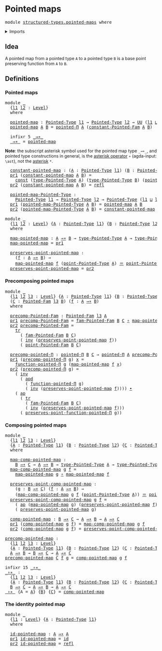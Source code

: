 # Pointed maps

<pre class="Agda"><a id="25" class="Keyword">module</a> <a id="32" href="structured-types.pointed-maps.html" class="Module">structured-types.pointed-maps</a> <a id="62" class="Keyword">where</a>
</pre>
<details><summary>Imports</summary>

<pre class="Agda"><a id="118" class="Keyword">open</a> <a id="123" class="Keyword">import</a> <a id="130" href="foundation.action-on-identifications-dependent-functions.html" class="Module">foundation.action-on-identifications-dependent-functions</a>
<a id="187" class="Keyword">open</a> <a id="192" class="Keyword">import</a> <a id="199" href="foundation.action-on-identifications-functions.html" class="Module">foundation.action-on-identifications-functions</a>
<a id="246" class="Keyword">open</a> <a id="251" class="Keyword">import</a> <a id="258" href="foundation.constant-maps.html" class="Module">foundation.constant-maps</a>
<a id="283" class="Keyword">open</a> <a id="288" class="Keyword">import</a> <a id="295" href="foundation.dependent-pair-types.html" class="Module">foundation.dependent-pair-types</a>
<a id="327" class="Keyword">open</a> <a id="332" class="Keyword">import</a> <a id="339" href="foundation.function-types.html" class="Module">foundation.function-types</a>
<a id="365" class="Keyword">open</a> <a id="370" class="Keyword">import</a> <a id="377" href="foundation.identity-types.html" class="Module">foundation.identity-types</a>
<a id="403" class="Keyword">open</a> <a id="408" class="Keyword">import</a> <a id="415" href="foundation.transport-along-identifications.html" class="Module">foundation.transport-along-identifications</a>
<a id="458" class="Keyword">open</a> <a id="463" class="Keyword">import</a> <a id="470" href="foundation.universe-levels.html" class="Module">foundation.universe-levels</a>

<a id="498" class="Keyword">open</a> <a id="503" class="Keyword">import</a> <a id="510" href="structured-types.pointed-dependent-functions.html" class="Module">structured-types.pointed-dependent-functions</a>
<a id="555" class="Keyword">open</a> <a id="560" class="Keyword">import</a> <a id="567" href="structured-types.pointed-families-of-types.html" class="Module">structured-types.pointed-families-of-types</a>
<a id="610" class="Keyword">open</a> <a id="615" class="Keyword">import</a> <a id="622" href="structured-types.pointed-types.html" class="Module">structured-types.pointed-types</a>
</pre>
</details>

## Idea

A pointed map from a pointed type `A` to a pointed type `B` is a base point
preserving function from `A` to `B`.

## Definitions

### Pointed maps

<pre class="Agda"><a id="835" class="Keyword">module</a> <a id="842" href="structured-types.pointed-maps.html#842" class="Module">_</a>
  <a id="846" class="Symbol">{</a><a id="847" href="structured-types.pointed-maps.html#847" class="Bound">l1</a> <a id="850" href="structured-types.pointed-maps.html#850" class="Bound">l2</a> <a id="853" class="Symbol">:</a> <a id="855" href="Agda.Primitive.html#742" class="Postulate">Level</a><a id="860" class="Symbol">}</a>
  <a id="864" class="Keyword">where</a>

  <a id="873" href="structured-types.pointed-maps.html#873" class="Function">pointed-map</a> <a id="885" class="Symbol">:</a> <a id="887" href="structured-types.pointed-types.html#355" class="Function">Pointed-Type</a> <a id="900" href="structured-types.pointed-maps.html#847" class="Bound">l1</a> <a id="903" class="Symbol">→</a> <a id="905" href="structured-types.pointed-types.html#355" class="Function">Pointed-Type</a> <a id="918" href="structured-types.pointed-maps.html#850" class="Bound">l2</a> <a id="921" class="Symbol">→</a> <a id="923" href="Agda.Primitive.html#388" class="Primitive">UU</a> <a id="926" class="Symbol">(</a><a id="927" href="structured-types.pointed-maps.html#847" class="Bound">l1</a> <a id="930" href="Agda.Primitive.html#961" class="Primitive Operator">⊔</a> <a id="932" href="structured-types.pointed-maps.html#850" class="Bound">l2</a><a id="934" class="Symbol">)</a>
  <a id="938" href="structured-types.pointed-maps.html#873" class="Function">pointed-map</a> <a id="950" href="structured-types.pointed-maps.html#950" class="Bound">A</a> <a id="952" href="structured-types.pointed-maps.html#952" class="Bound">B</a> <a id="954" class="Symbol">=</a> <a id="956" href="structured-types.pointed-dependent-functions.html#728" class="Function">pointed-Π</a> <a id="966" href="structured-types.pointed-maps.html#950" class="Bound">A</a> <a id="968" class="Symbol">(</a><a id="969" href="structured-types.pointed-families-of-types.html#1092" class="Function">constant-Pointed-Fam</a> <a id="990" href="structured-types.pointed-maps.html#950" class="Bound">A</a> <a id="992" href="structured-types.pointed-maps.html#952" class="Bound">B</a><a id="993" class="Symbol">)</a>

  <a id="998" class="Keyword">infixr</a> <a id="1005" class="Number">5</a> <a id="1007" href="structured-types.pointed-maps.html#1014" class="Function Operator">_→∗_</a>
  <a id="1014" href="structured-types.pointed-maps.html#1014" class="Function Operator">_→∗_</a> <a id="1019" class="Symbol">=</a> <a id="1021" href="structured-types.pointed-maps.html#873" class="Function">pointed-map</a>
</pre>
**Note**: the subscript asterisk symbol used for the pointed map type `_→∗_`,
and pointed type constructions in general, is the
[asterisk operator](https://codepoints.net/U+2217) `∗` (agda-input: `\ast`), not
the [asterisk](https://codepoints.net/U+002A) `*`.

<pre class="Agda">  <a id="1309" href="structured-types.pointed-maps.html#1309" class="Function">constant-pointed-map</a> <a id="1330" class="Symbol">:</a> <a id="1332" class="Symbol">(</a><a id="1333" href="structured-types.pointed-maps.html#1333" class="Bound">A</a> <a id="1335" class="Symbol">:</a> <a id="1337" href="structured-types.pointed-types.html#355" class="Function">Pointed-Type</a> <a id="1350" href="structured-types.pointed-maps.html#847" class="Bound">l1</a><a id="1352" class="Symbol">)</a> <a id="1354" class="Symbol">(</a><a id="1355" href="structured-types.pointed-maps.html#1355" class="Bound">B</a> <a id="1357" class="Symbol">:</a> <a id="1359" href="structured-types.pointed-types.html#355" class="Function">Pointed-Type</a> <a id="1372" href="structured-types.pointed-maps.html#850" class="Bound">l2</a><a id="1374" class="Symbol">)</a> <a id="1376" class="Symbol">→</a> <a id="1378" href="structured-types.pointed-maps.html#1333" class="Bound">A</a> <a id="1380" href="structured-types.pointed-maps.html#1014" class="Function Operator">→∗</a> <a id="1383" href="structured-types.pointed-maps.html#1355" class="Bound">B</a>
  <a id="1387" href="foundation.dependent-pair-types.html#603" class="Field">pr1</a> <a id="1391" class="Symbol">(</a><a id="1392" href="structured-types.pointed-maps.html#1309" class="Function">constant-pointed-map</a> <a id="1413" href="structured-types.pointed-maps.html#1413" class="Bound">A</a> <a id="1415" href="structured-types.pointed-maps.html#1415" class="Bound">B</a><a id="1416" class="Symbol">)</a> <a id="1418" class="Symbol">=</a>
    <a id="1424" href="foundation-core.constant-maps.html#198" class="Function">const</a> <a id="1430" class="Symbol">(</a><a id="1431" href="structured-types.pointed-types.html#488" class="Function">type-Pointed-Type</a> <a id="1449" href="structured-types.pointed-maps.html#1413" class="Bound">A</a><a id="1450" class="Symbol">)</a> <a id="1452" class="Symbol">(</a><a id="1453" href="structured-types.pointed-types.html#488" class="Function">type-Pointed-Type</a> <a id="1471" href="structured-types.pointed-maps.html#1415" class="Bound">B</a><a id="1472" class="Symbol">)</a> <a id="1474" class="Symbol">(</a><a id="1475" href="structured-types.pointed-types.html#544" class="Function">point-Pointed-Type</a> <a id="1494" href="structured-types.pointed-maps.html#1415" class="Bound">B</a><a id="1495" class="Symbol">)</a>
  <a id="1499" href="foundation.dependent-pair-types.html#615" class="Field">pr2</a> <a id="1503" class="Symbol">(</a><a id="1504" href="structured-types.pointed-maps.html#1309" class="Function">constant-pointed-map</a> <a id="1525" href="structured-types.pointed-maps.html#1525" class="Bound">A</a> <a id="1527" href="structured-types.pointed-maps.html#1527" class="Bound">B</a><a id="1528" class="Symbol">)</a> <a id="1530" class="Symbol">=</a> <a id="1532" href="foundation-core.identity-types.html#1922" class="InductiveConstructor">refl</a>

  <a id="1540" href="structured-types.pointed-maps.html#1540" class="Function">pointed-map-Pointed-Type</a> <a id="1565" class="Symbol">:</a>
    <a id="1571" href="structured-types.pointed-types.html#355" class="Function">Pointed-Type</a> <a id="1584" href="structured-types.pointed-maps.html#847" class="Bound">l1</a> <a id="1587" class="Symbol">→</a> <a id="1589" href="structured-types.pointed-types.html#355" class="Function">Pointed-Type</a> <a id="1602" href="structured-types.pointed-maps.html#850" class="Bound">l2</a> <a id="1605" class="Symbol">→</a> <a id="1607" href="structured-types.pointed-types.html#355" class="Function">Pointed-Type</a> <a id="1620" class="Symbol">(</a><a id="1621" href="structured-types.pointed-maps.html#847" class="Bound">l1</a> <a id="1624" href="Agda.Primitive.html#961" class="Primitive Operator">⊔</a> <a id="1626" href="structured-types.pointed-maps.html#850" class="Bound">l2</a><a id="1628" class="Symbol">)</a>
  <a id="1632" href="foundation.dependent-pair-types.html#603" class="Field">pr1</a> <a id="1636" class="Symbol">(</a><a id="1637" href="structured-types.pointed-maps.html#1540" class="Function">pointed-map-Pointed-Type</a> <a id="1662" href="structured-types.pointed-maps.html#1662" class="Bound">A</a> <a id="1664" href="structured-types.pointed-maps.html#1664" class="Bound">B</a><a id="1665" class="Symbol">)</a> <a id="1667" class="Symbol">=</a> <a id="1669" href="structured-types.pointed-maps.html#873" class="Function">pointed-map</a> <a id="1681" href="structured-types.pointed-maps.html#1662" class="Bound">A</a> <a id="1683" href="structured-types.pointed-maps.html#1664" class="Bound">B</a>
  <a id="1687" href="foundation.dependent-pair-types.html#615" class="Field">pr2</a> <a id="1691" class="Symbol">(</a><a id="1692" href="structured-types.pointed-maps.html#1540" class="Function">pointed-map-Pointed-Type</a> <a id="1717" href="structured-types.pointed-maps.html#1717" class="Bound">A</a> <a id="1719" href="structured-types.pointed-maps.html#1719" class="Bound">B</a><a id="1720" class="Symbol">)</a> <a id="1722" class="Symbol">=</a> <a id="1724" href="structured-types.pointed-maps.html#1309" class="Function">constant-pointed-map</a> <a id="1745" href="structured-types.pointed-maps.html#1717" class="Bound">A</a> <a id="1747" href="structured-types.pointed-maps.html#1719" class="Bound">B</a>

<a id="1750" class="Keyword">module</a> <a id="1757" href="structured-types.pointed-maps.html#1757" class="Module">_</a>
  <a id="1761" class="Symbol">{</a><a id="1762" href="structured-types.pointed-maps.html#1762" class="Bound">l1</a> <a id="1765" href="structured-types.pointed-maps.html#1765" class="Bound">l2</a> <a id="1768" class="Symbol">:</a> <a id="1770" href="Agda.Primitive.html#742" class="Postulate">Level</a><a id="1775" class="Symbol">}</a> <a id="1777" class="Symbol">{</a><a id="1778" href="structured-types.pointed-maps.html#1778" class="Bound">A</a> <a id="1780" class="Symbol">:</a> <a id="1782" href="structured-types.pointed-types.html#355" class="Function">Pointed-Type</a> <a id="1795" href="structured-types.pointed-maps.html#1762" class="Bound">l1</a><a id="1797" class="Symbol">}</a> <a id="1799" class="Symbol">{</a><a id="1800" href="structured-types.pointed-maps.html#1800" class="Bound">B</a> <a id="1802" class="Symbol">:</a> <a id="1804" href="structured-types.pointed-types.html#355" class="Function">Pointed-Type</a> <a id="1817" href="structured-types.pointed-maps.html#1765" class="Bound">l2</a><a id="1819" class="Symbol">}</a>
  <a id="1823" class="Keyword">where</a>

  <a id="1832" href="structured-types.pointed-maps.html#1832" class="Function">map-pointed-map</a> <a id="1848" class="Symbol">:</a> <a id="1850" href="structured-types.pointed-maps.html#1778" class="Bound">A</a> <a id="1852" href="structured-types.pointed-maps.html#1014" class="Function Operator">→∗</a> <a id="1855" href="structured-types.pointed-maps.html#1800" class="Bound">B</a> <a id="1857" class="Symbol">→</a> <a id="1859" href="structured-types.pointed-types.html#488" class="Function">type-Pointed-Type</a> <a id="1877" href="structured-types.pointed-maps.html#1778" class="Bound">A</a> <a id="1879" class="Symbol">→</a> <a id="1881" href="structured-types.pointed-types.html#488" class="Function">type-Pointed-Type</a> <a id="1899" href="structured-types.pointed-maps.html#1800" class="Bound">B</a>
  <a id="1903" href="structured-types.pointed-maps.html#1832" class="Function">map-pointed-map</a> <a id="1919" class="Symbol">=</a> <a id="1921" href="foundation.dependent-pair-types.html#603" class="Field">pr1</a>

  <a id="1928" href="structured-types.pointed-maps.html#1928" class="Function">preserves-point-pointed-map</a> <a id="1956" class="Symbol">:</a>
    <a id="1962" class="Symbol">(</a><a id="1963" href="structured-types.pointed-maps.html#1963" class="Bound">f</a> <a id="1965" class="Symbol">:</a> <a id="1967" href="structured-types.pointed-maps.html#1778" class="Bound">A</a> <a id="1969" href="structured-types.pointed-maps.html#1014" class="Function Operator">→∗</a> <a id="1972" href="structured-types.pointed-maps.html#1800" class="Bound">B</a><a id="1973" class="Symbol">)</a> <a id="1975" class="Symbol">→</a>
    <a id="1981" href="structured-types.pointed-maps.html#1832" class="Function">map-pointed-map</a> <a id="1997" href="structured-types.pointed-maps.html#1963" class="Bound">f</a> <a id="1999" class="Symbol">(</a><a id="2000" href="structured-types.pointed-types.html#544" class="Function">point-Pointed-Type</a> <a id="2019" href="structured-types.pointed-maps.html#1778" class="Bound">A</a><a id="2020" class="Symbol">)</a> <a id="2022" href="foundation-core.identity-types.html#1953" class="Function Operator">＝</a> <a id="2024" href="structured-types.pointed-types.html#544" class="Function">point-Pointed-Type</a> <a id="2043" href="structured-types.pointed-maps.html#1800" class="Bound">B</a>
  <a id="2047" href="structured-types.pointed-maps.html#1928" class="Function">preserves-point-pointed-map</a> <a id="2075" class="Symbol">=</a> <a id="2077" href="foundation.dependent-pair-types.html#615" class="Field">pr2</a>
</pre>
### Precomposing pointed maps

<pre class="Agda"><a id="2125" class="Keyword">module</a> <a id="2132" href="structured-types.pointed-maps.html#2132" class="Module">_</a>
  <a id="2136" class="Symbol">{</a><a id="2137" href="structured-types.pointed-maps.html#2137" class="Bound">l1</a> <a id="2140" href="structured-types.pointed-maps.html#2140" class="Bound">l2</a> <a id="2143" href="structured-types.pointed-maps.html#2143" class="Bound">l3</a> <a id="2146" class="Symbol">:</a> <a id="2148" href="Agda.Primitive.html#742" class="Postulate">Level</a><a id="2153" class="Symbol">}</a> <a id="2155" class="Symbol">{</a><a id="2156" href="structured-types.pointed-maps.html#2156" class="Bound">A</a> <a id="2158" class="Symbol">:</a> <a id="2160" href="structured-types.pointed-types.html#355" class="Function">Pointed-Type</a> <a id="2173" href="structured-types.pointed-maps.html#2137" class="Bound">l1</a><a id="2175" class="Symbol">}</a> <a id="2177" class="Symbol">{</a><a id="2178" href="structured-types.pointed-maps.html#2178" class="Bound">B</a> <a id="2180" class="Symbol">:</a> <a id="2182" href="structured-types.pointed-types.html#355" class="Function">Pointed-Type</a> <a id="2195" href="structured-types.pointed-maps.html#2140" class="Bound">l2</a><a id="2197" class="Symbol">}</a>
  <a id="2201" class="Symbol">(</a><a id="2202" href="structured-types.pointed-maps.html#2202" class="Bound">C</a> <a id="2204" class="Symbol">:</a> <a id="2206" href="structured-types.pointed-families-of-types.html#583" class="Function">Pointed-Fam</a> <a id="2218" href="structured-types.pointed-maps.html#2143" class="Bound">l3</a> <a id="2221" href="structured-types.pointed-maps.html#2178" class="Bound">B</a><a id="2222" class="Symbol">)</a> <a id="2224" class="Symbol">(</a><a id="2225" href="structured-types.pointed-maps.html#2225" class="Bound">f</a> <a id="2227" class="Symbol">:</a> <a id="2229" href="structured-types.pointed-maps.html#2156" class="Bound">A</a> <a id="2231" href="structured-types.pointed-maps.html#1014" class="Function Operator">→∗</a> <a id="2234" href="structured-types.pointed-maps.html#2178" class="Bound">B</a><a id="2235" class="Symbol">)</a>
  <a id="2239" class="Keyword">where</a>

  <a id="2248" href="structured-types.pointed-maps.html#2248" class="Function">precomp-Pointed-Fam</a> <a id="2268" class="Symbol">:</a> <a id="2270" href="structured-types.pointed-families-of-types.html#583" class="Function">Pointed-Fam</a> <a id="2282" href="structured-types.pointed-maps.html#2143" class="Bound">l3</a> <a id="2285" href="structured-types.pointed-maps.html#2156" class="Bound">A</a>
  <a id="2289" href="foundation.dependent-pair-types.html#603" class="Field">pr1</a> <a id="2293" href="structured-types.pointed-maps.html#2248" class="Function">precomp-Pointed-Fam</a> <a id="2313" class="Symbol">=</a> <a id="2315" href="structured-types.pointed-families-of-types.html#833" class="Function">fam-Pointed-Fam</a> <a id="2331" href="structured-types.pointed-maps.html#2178" class="Bound">B</a> <a id="2333" href="structured-types.pointed-maps.html#2202" class="Bound">C</a> <a id="2335" href="foundation-core.function-types.html#455" class="Function Operator">∘</a> <a id="2337" href="structured-types.pointed-maps.html#1832" class="Function">map-pointed-map</a> <a id="2353" href="structured-types.pointed-maps.html#2225" class="Bound">f</a>
  <a id="2357" href="foundation.dependent-pair-types.html#615" class="Field">pr2</a> <a id="2361" href="structured-types.pointed-maps.html#2248" class="Function">precomp-Pointed-Fam</a> <a id="2381" class="Symbol">=</a>
    <a id="2387" href="foundation-core.transport-along-identifications.html#832" class="Function">tr</a>
      <a id="2396" class="Symbol">(</a> <a id="2398" href="structured-types.pointed-families-of-types.html#833" class="Function">fam-Pointed-Fam</a> <a id="2414" href="structured-types.pointed-maps.html#2178" class="Bound">B</a> <a id="2416" href="structured-types.pointed-maps.html#2202" class="Bound">C</a><a id="2417" class="Symbol">)</a>
      <a id="2425" class="Symbol">(</a> <a id="2427" href="foundation-core.identity-types.html#3206" class="Function">inv</a> <a id="2431" class="Symbol">(</a><a id="2432" href="structured-types.pointed-maps.html#1928" class="Function">preserves-point-pointed-map</a> <a id="2460" href="structured-types.pointed-maps.html#2225" class="Bound">f</a><a id="2461" class="Symbol">))</a>
      <a id="2470" class="Symbol">(</a> <a id="2472" href="structured-types.pointed-families-of-types.html#908" class="Function">point-Pointed-Fam</a> <a id="2490" href="structured-types.pointed-maps.html#2178" class="Bound">B</a> <a id="2492" href="structured-types.pointed-maps.html#2202" class="Bound">C</a><a id="2493" class="Symbol">)</a>

  <a id="2498" href="structured-types.pointed-maps.html#2498" class="Function">precomp-pointed-Π</a> <a id="2516" class="Symbol">:</a> <a id="2518" href="structured-types.pointed-dependent-functions.html#728" class="Function">pointed-Π</a> <a id="2528" href="structured-types.pointed-maps.html#2178" class="Bound">B</a> <a id="2530" href="structured-types.pointed-maps.html#2202" class="Bound">C</a> <a id="2532" class="Symbol">→</a> <a id="2534" href="structured-types.pointed-dependent-functions.html#728" class="Function">pointed-Π</a> <a id="2544" href="structured-types.pointed-maps.html#2156" class="Bound">A</a> <a id="2546" href="structured-types.pointed-maps.html#2248" class="Function">precomp-Pointed-Fam</a>
  <a id="2568" href="foundation.dependent-pair-types.html#603" class="Field">pr1</a> <a id="2572" class="Symbol">(</a><a id="2573" href="structured-types.pointed-maps.html#2498" class="Function">precomp-pointed-Π</a> <a id="2591" href="structured-types.pointed-maps.html#2591" class="Bound">g</a><a id="2592" class="Symbol">)</a> <a id="2594" href="structured-types.pointed-maps.html#2594" class="Bound">x</a> <a id="2596" class="Symbol">=</a>
    <a id="2602" href="structured-types.pointed-dependent-functions.html#1259" class="Function">function-pointed-Π</a> <a id="2621" href="structured-types.pointed-maps.html#2591" class="Bound">g</a> <a id="2623" class="Symbol">(</a><a id="2624" href="structured-types.pointed-maps.html#1832" class="Function">map-pointed-map</a> <a id="2640" href="structured-types.pointed-maps.html#2225" class="Bound">f</a> <a id="2642" href="structured-types.pointed-maps.html#2594" class="Bound">x</a><a id="2643" class="Symbol">)</a>
  <a id="2647" href="foundation.dependent-pair-types.html#615" class="Field">pr2</a> <a id="2651" class="Symbol">(</a><a id="2652" href="structured-types.pointed-maps.html#2498" class="Function">precomp-pointed-Π</a> <a id="2670" href="structured-types.pointed-maps.html#2670" class="Bound">g</a><a id="2671" class="Symbol">)</a> <a id="2673" class="Symbol">=</a>
    <a id="2679" class="Symbol">(</a> <a id="2681" href="foundation-core.identity-types.html#3206" class="Function">inv</a>
      <a id="2691" class="Symbol">(</a> <a id="2693" href="foundation.action-on-identifications-dependent-functions.html#1181" class="Function">apd</a>
        <a id="2705" class="Symbol">(</a> <a id="2707" href="structured-types.pointed-dependent-functions.html#1259" class="Function">function-pointed-Π</a> <a id="2726" href="structured-types.pointed-maps.html#2670" class="Bound">g</a><a id="2727" class="Symbol">)</a>
        <a id="2737" class="Symbol">(</a> <a id="2739" href="foundation-core.identity-types.html#3206" class="Function">inv</a> <a id="2743" class="Symbol">(</a><a id="2744" href="structured-types.pointed-maps.html#1928" class="Function">preserves-point-pointed-map</a> <a id="2772" href="structured-types.pointed-maps.html#2225" class="Bound">f</a><a id="2773" class="Symbol">))))</a> <a id="2778" href="foundation-core.identity-types.html#2902" class="Function Operator">∙</a>
    <a id="2784" class="Symbol">(</a> <a id="2786" href="foundation.action-on-identifications-functions.html#730" class="Function">ap</a>
      <a id="2795" class="Symbol">(</a> <a id="2797" href="foundation-core.transport-along-identifications.html#832" class="Function">tr</a>
        <a id="2808" class="Symbol">(</a> <a id="2810" href="structured-types.pointed-families-of-types.html#833" class="Function">fam-Pointed-Fam</a> <a id="2826" href="structured-types.pointed-maps.html#2178" class="Bound">B</a> <a id="2828" href="structured-types.pointed-maps.html#2202" class="Bound">C</a><a id="2829" class="Symbol">)</a>
        <a id="2839" class="Symbol">(</a> <a id="2841" href="foundation-core.identity-types.html#3206" class="Function">inv</a> <a id="2845" class="Symbol">(</a><a id="2846" href="structured-types.pointed-maps.html#1928" class="Function">preserves-point-pointed-map</a> <a id="2874" href="structured-types.pointed-maps.html#2225" class="Bound">f</a><a id="2875" class="Symbol">)))</a>
      <a id="2885" class="Symbol">(</a> <a id="2887" href="structured-types.pointed-dependent-functions.html#1380" class="Function">preserves-point-function-pointed-Π</a> <a id="2922" href="structured-types.pointed-maps.html#2670" class="Bound">g</a><a id="2923" class="Symbol">))</a>
</pre>
### Composing pointed maps

<pre class="Agda"><a id="2967" class="Keyword">module</a> <a id="2974" href="structured-types.pointed-maps.html#2974" class="Module">_</a>
  <a id="2978" class="Symbol">{</a><a id="2979" href="structured-types.pointed-maps.html#2979" class="Bound">l1</a> <a id="2982" href="structured-types.pointed-maps.html#2982" class="Bound">l2</a> <a id="2985" href="structured-types.pointed-maps.html#2985" class="Bound">l3</a> <a id="2988" class="Symbol">:</a> <a id="2990" href="Agda.Primitive.html#742" class="Postulate">Level</a><a id="2995" class="Symbol">}</a>
  <a id="2999" class="Symbol">{</a><a id="3000" href="structured-types.pointed-maps.html#3000" class="Bound">A</a> <a id="3002" class="Symbol">:</a> <a id="3004" href="structured-types.pointed-types.html#355" class="Function">Pointed-Type</a> <a id="3017" href="structured-types.pointed-maps.html#2979" class="Bound">l1</a><a id="3019" class="Symbol">}</a> <a id="3021" class="Symbol">{</a><a id="3022" href="structured-types.pointed-maps.html#3022" class="Bound">B</a> <a id="3024" class="Symbol">:</a> <a id="3026" href="structured-types.pointed-types.html#355" class="Function">Pointed-Type</a> <a id="3039" href="structured-types.pointed-maps.html#2982" class="Bound">l2</a><a id="3041" class="Symbol">}</a> <a id="3043" class="Symbol">{</a><a id="3044" href="structured-types.pointed-maps.html#3044" class="Bound">C</a> <a id="3046" class="Symbol">:</a> <a id="3048" href="structured-types.pointed-types.html#355" class="Function">Pointed-Type</a> <a id="3061" href="structured-types.pointed-maps.html#2985" class="Bound">l3</a><a id="3063" class="Symbol">}</a>
  <a id="3067" class="Keyword">where</a>

  <a id="3076" href="structured-types.pointed-maps.html#3076" class="Function">map-comp-pointed-map</a> <a id="3097" class="Symbol">:</a>
    <a id="3103" href="structured-types.pointed-maps.html#3022" class="Bound">B</a> <a id="3105" href="structured-types.pointed-maps.html#1014" class="Function Operator">→∗</a> <a id="3108" href="structured-types.pointed-maps.html#3044" class="Bound">C</a> <a id="3110" class="Symbol">→</a> <a id="3112" href="structured-types.pointed-maps.html#3000" class="Bound">A</a> <a id="3114" href="structured-types.pointed-maps.html#1014" class="Function Operator">→∗</a> <a id="3117" href="structured-types.pointed-maps.html#3022" class="Bound">B</a> <a id="3119" class="Symbol">→</a> <a id="3121" href="structured-types.pointed-types.html#488" class="Function">type-Pointed-Type</a> <a id="3139" href="structured-types.pointed-maps.html#3000" class="Bound">A</a> <a id="3141" class="Symbol">→</a> <a id="3143" href="structured-types.pointed-types.html#488" class="Function">type-Pointed-Type</a> <a id="3161" href="structured-types.pointed-maps.html#3044" class="Bound">C</a>
  <a id="3165" href="structured-types.pointed-maps.html#3076" class="Function">map-comp-pointed-map</a> <a id="3186" href="structured-types.pointed-maps.html#3186" class="Bound">g</a> <a id="3188" href="structured-types.pointed-maps.html#3188" class="Bound">f</a> <a id="3190" class="Symbol">=</a>
    <a id="3196" href="structured-types.pointed-maps.html#1832" class="Function">map-pointed-map</a> <a id="3212" href="structured-types.pointed-maps.html#3186" class="Bound">g</a> <a id="3214" href="foundation-core.function-types.html#455" class="Function Operator">∘</a> <a id="3216" href="structured-types.pointed-maps.html#1832" class="Function">map-pointed-map</a> <a id="3232" href="structured-types.pointed-maps.html#3188" class="Bound">f</a>

  <a id="3237" href="structured-types.pointed-maps.html#3237" class="Function">preserves-point-comp-pointed-map</a> <a id="3270" class="Symbol">:</a>
    <a id="3276" class="Symbol">(</a><a id="3277" href="structured-types.pointed-maps.html#3277" class="Bound">g</a> <a id="3279" class="Symbol">:</a> <a id="3281" href="structured-types.pointed-maps.html#3022" class="Bound">B</a> <a id="3283" href="structured-types.pointed-maps.html#1014" class="Function Operator">→∗</a> <a id="3286" href="structured-types.pointed-maps.html#3044" class="Bound">C</a><a id="3287" class="Symbol">)</a> <a id="3289" class="Symbol">(</a><a id="3290" href="structured-types.pointed-maps.html#3290" class="Bound">f</a> <a id="3292" class="Symbol">:</a> <a id="3294" href="structured-types.pointed-maps.html#3000" class="Bound">A</a> <a id="3296" href="structured-types.pointed-maps.html#1014" class="Function Operator">→∗</a> <a id="3299" href="structured-types.pointed-maps.html#3022" class="Bound">B</a><a id="3300" class="Symbol">)</a> <a id="3302" class="Symbol">→</a>
    <a id="3308" class="Symbol">(</a><a id="3309" href="structured-types.pointed-maps.html#3076" class="Function">map-comp-pointed-map</a> <a id="3330" href="structured-types.pointed-maps.html#3277" class="Bound">g</a> <a id="3332" href="structured-types.pointed-maps.html#3290" class="Bound">f</a> <a id="3334" class="Symbol">(</a><a id="3335" href="structured-types.pointed-types.html#544" class="Function">point-Pointed-Type</a> <a id="3354" href="structured-types.pointed-maps.html#3000" class="Bound">A</a><a id="3355" class="Symbol">))</a> <a id="3358" href="foundation-core.identity-types.html#1953" class="Function Operator">＝</a> <a id="3360" href="structured-types.pointed-types.html#544" class="Function">point-Pointed-Type</a> <a id="3379" href="structured-types.pointed-maps.html#3044" class="Bound">C</a>
  <a id="3383" href="structured-types.pointed-maps.html#3237" class="Function">preserves-point-comp-pointed-map</a> <a id="3416" href="structured-types.pointed-maps.html#3416" class="Bound">g</a> <a id="3418" href="structured-types.pointed-maps.html#3418" class="Bound">f</a> <a id="3420" class="Symbol">=</a>
    <a id="3426" class="Symbol">(</a> <a id="3428" href="foundation.action-on-identifications-functions.html#730" class="Function">ap</a> <a id="3431" class="Symbol">(</a><a id="3432" href="structured-types.pointed-maps.html#1832" class="Function">map-pointed-map</a> <a id="3448" href="structured-types.pointed-maps.html#3416" class="Bound">g</a><a id="3449" class="Symbol">)</a> <a id="3451" class="Symbol">(</a><a id="3452" href="structured-types.pointed-maps.html#1928" class="Function">preserves-point-pointed-map</a> <a id="3480" href="structured-types.pointed-maps.html#3418" class="Bound">f</a><a id="3481" class="Symbol">))</a> <a id="3484" href="foundation-core.identity-types.html#2902" class="Function Operator">∙</a>
    <a id="3490" class="Symbol">(</a> <a id="3492" href="structured-types.pointed-maps.html#1928" class="Function">preserves-point-pointed-map</a> <a id="3520" href="structured-types.pointed-maps.html#3416" class="Bound">g</a><a id="3521" class="Symbol">)</a>

  <a id="3526" href="structured-types.pointed-maps.html#3526" class="Function">comp-pointed-map</a> <a id="3543" class="Symbol">:</a> <a id="3545" href="structured-types.pointed-maps.html#3022" class="Bound">B</a> <a id="3547" href="structured-types.pointed-maps.html#1014" class="Function Operator">→∗</a> <a id="3550" href="structured-types.pointed-maps.html#3044" class="Bound">C</a> <a id="3552" class="Symbol">→</a> <a id="3554" href="structured-types.pointed-maps.html#3000" class="Bound">A</a> <a id="3556" href="structured-types.pointed-maps.html#1014" class="Function Operator">→∗</a> <a id="3559" href="structured-types.pointed-maps.html#3022" class="Bound">B</a> <a id="3561" class="Symbol">→</a> <a id="3563" href="structured-types.pointed-maps.html#3000" class="Bound">A</a> <a id="3565" href="structured-types.pointed-maps.html#1014" class="Function Operator">→∗</a> <a id="3568" href="structured-types.pointed-maps.html#3044" class="Bound">C</a>
  <a id="3572" href="foundation.dependent-pair-types.html#603" class="Field">pr1</a> <a id="3576" class="Symbol">(</a><a id="3577" href="structured-types.pointed-maps.html#3526" class="Function">comp-pointed-map</a> <a id="3594" href="structured-types.pointed-maps.html#3594" class="Bound">g</a> <a id="3596" href="structured-types.pointed-maps.html#3596" class="Bound">f</a><a id="3597" class="Symbol">)</a> <a id="3599" class="Symbol">=</a> <a id="3601" href="structured-types.pointed-maps.html#3076" class="Function">map-comp-pointed-map</a> <a id="3622" href="structured-types.pointed-maps.html#3594" class="Bound">g</a> <a id="3624" href="structured-types.pointed-maps.html#3596" class="Bound">f</a>
  <a id="3628" href="foundation.dependent-pair-types.html#615" class="Field">pr2</a> <a id="3632" class="Symbol">(</a><a id="3633" href="structured-types.pointed-maps.html#3526" class="Function">comp-pointed-map</a> <a id="3650" href="structured-types.pointed-maps.html#3650" class="Bound">g</a> <a id="3652" href="structured-types.pointed-maps.html#3652" class="Bound">f</a><a id="3653" class="Symbol">)</a> <a id="3655" class="Symbol">=</a> <a id="3657" href="structured-types.pointed-maps.html#3237" class="Function">preserves-point-comp-pointed-map</a> <a id="3690" href="structured-types.pointed-maps.html#3650" class="Bound">g</a> <a id="3692" href="structured-types.pointed-maps.html#3652" class="Bound">f</a>

<a id="precomp-pointed-map"></a><a id="3695" href="structured-types.pointed-maps.html#3695" class="Function">precomp-pointed-map</a> <a id="3715" class="Symbol">:</a>
  <a id="3719" class="Symbol">{</a><a id="3720" href="structured-types.pointed-maps.html#3720" class="Bound">l1</a> <a id="3723" href="structured-types.pointed-maps.html#3723" class="Bound">l2</a> <a id="3726" href="structured-types.pointed-maps.html#3726" class="Bound">l3</a> <a id="3729" class="Symbol">:</a> <a id="3731" href="Agda.Primitive.html#742" class="Postulate">Level</a><a id="3736" class="Symbol">}</a>
  <a id="3740" class="Symbol">{</a><a id="3741" href="structured-types.pointed-maps.html#3741" class="Bound">A</a> <a id="3743" class="Symbol">:</a> <a id="3745" href="structured-types.pointed-types.html#355" class="Function">Pointed-Type</a> <a id="3758" href="structured-types.pointed-maps.html#3720" class="Bound">l1</a><a id="3760" class="Symbol">}</a> <a id="3762" class="Symbol">{</a><a id="3763" href="structured-types.pointed-maps.html#3763" class="Bound">B</a> <a id="3765" class="Symbol">:</a> <a id="3767" href="structured-types.pointed-types.html#355" class="Function">Pointed-Type</a> <a id="3780" href="structured-types.pointed-maps.html#3723" class="Bound">l2</a><a id="3782" class="Symbol">}</a> <a id="3784" class="Symbol">(</a><a id="3785" href="structured-types.pointed-maps.html#3785" class="Bound">C</a> <a id="3787" class="Symbol">:</a> <a id="3789" href="structured-types.pointed-types.html#355" class="Function">Pointed-Type</a> <a id="3802" href="structured-types.pointed-maps.html#3726" class="Bound">l3</a><a id="3804" class="Symbol">)</a> <a id="3806" class="Symbol">→</a>
  <a id="3810" href="structured-types.pointed-maps.html#3741" class="Bound">A</a> <a id="3812" href="structured-types.pointed-maps.html#1014" class="Function Operator">→∗</a> <a id="3815" href="structured-types.pointed-maps.html#3763" class="Bound">B</a> <a id="3817" class="Symbol">→</a> <a id="3819" href="structured-types.pointed-maps.html#3763" class="Bound">B</a> <a id="3821" href="structured-types.pointed-maps.html#1014" class="Function Operator">→∗</a> <a id="3824" href="structured-types.pointed-maps.html#3785" class="Bound">C</a> <a id="3826" class="Symbol">→</a> <a id="3828" href="structured-types.pointed-maps.html#3741" class="Bound">A</a> <a id="3830" href="structured-types.pointed-maps.html#1014" class="Function Operator">→∗</a> <a id="3833" href="structured-types.pointed-maps.html#3785" class="Bound">C</a>
<a id="3835" href="structured-types.pointed-maps.html#3695" class="Function">precomp-pointed-map</a> <a id="3855" href="structured-types.pointed-maps.html#3855" class="Bound">C</a> <a id="3857" href="structured-types.pointed-maps.html#3857" class="Bound">f</a> <a id="3859" href="structured-types.pointed-maps.html#3859" class="Bound">g</a> <a id="3861" class="Symbol">=</a> <a id="3863" href="structured-types.pointed-maps.html#3526" class="Function">comp-pointed-map</a> <a id="3880" href="structured-types.pointed-maps.html#3859" class="Bound">g</a> <a id="3882" href="structured-types.pointed-maps.html#3857" class="Bound">f</a>

<a id="3885" class="Keyword">infixr</a> <a id="3892" class="Number">15</a> <a id="3895" href="structured-types.pointed-maps.html#3900" class="Function Operator">_∘∗_</a>
<a id="_∘∗_"></a><a id="3900" href="structured-types.pointed-maps.html#3900" class="Function Operator">_∘∗_</a> <a id="3905" class="Symbol">:</a>
  <a id="3909" class="Symbol">{</a><a id="3910" href="structured-types.pointed-maps.html#3910" class="Bound">l1</a> <a id="3913" href="structured-types.pointed-maps.html#3913" class="Bound">l2</a> <a id="3916" href="structured-types.pointed-maps.html#3916" class="Bound">l3</a> <a id="3919" class="Symbol">:</a> <a id="3921" href="Agda.Primitive.html#742" class="Postulate">Level</a><a id="3926" class="Symbol">}</a>
  <a id="3930" class="Symbol">{</a><a id="3931" href="structured-types.pointed-maps.html#3931" class="Bound">A</a> <a id="3933" class="Symbol">:</a> <a id="3935" href="structured-types.pointed-types.html#355" class="Function">Pointed-Type</a> <a id="3948" href="structured-types.pointed-maps.html#3910" class="Bound">l1</a><a id="3950" class="Symbol">}</a> <a id="3952" class="Symbol">{</a><a id="3953" href="structured-types.pointed-maps.html#3953" class="Bound">B</a> <a id="3955" class="Symbol">:</a> <a id="3957" href="structured-types.pointed-types.html#355" class="Function">Pointed-Type</a> <a id="3970" href="structured-types.pointed-maps.html#3913" class="Bound">l2</a><a id="3972" class="Symbol">}</a> <a id="3974" class="Symbol">{</a><a id="3975" href="structured-types.pointed-maps.html#3975" class="Bound">C</a> <a id="3977" class="Symbol">:</a> <a id="3979" href="structured-types.pointed-types.html#355" class="Function">Pointed-Type</a> <a id="3992" href="structured-types.pointed-maps.html#3916" class="Bound">l3</a><a id="3994" class="Symbol">}</a> <a id="3996" class="Symbol">→</a>
  <a id="4000" href="structured-types.pointed-maps.html#3953" class="Bound">B</a> <a id="4002" href="structured-types.pointed-maps.html#1014" class="Function Operator">→∗</a> <a id="4005" href="structured-types.pointed-maps.html#3975" class="Bound">C</a> <a id="4007" class="Symbol">→</a> <a id="4009" href="structured-types.pointed-maps.html#3931" class="Bound">A</a> <a id="4011" href="structured-types.pointed-maps.html#1014" class="Function Operator">→∗</a> <a id="4014" href="structured-types.pointed-maps.html#3953" class="Bound">B</a> <a id="4016" class="Symbol">→</a> <a id="4018" href="structured-types.pointed-maps.html#3931" class="Bound">A</a> <a id="4020" href="structured-types.pointed-maps.html#1014" class="Function Operator">→∗</a> <a id="4023" href="structured-types.pointed-maps.html#3975" class="Bound">C</a>
<a id="4025" href="structured-types.pointed-maps.html#3900" class="Function Operator">_∘∗_</a> <a id="4030" class="Symbol">{</a><a id="4031" class="Argument">A</a> <a id="4033" class="Symbol">=</a> <a id="4035" href="structured-types.pointed-maps.html#4035" class="Bound">A</a><a id="4036" class="Symbol">}</a> <a id="4038" class="Symbol">{</a><a id="4039" href="structured-types.pointed-maps.html#4039" class="Bound">B</a><a id="4040" class="Symbol">}</a> <a id="4042" class="Symbol">{</a><a id="4043" href="structured-types.pointed-maps.html#4043" class="Bound">C</a><a id="4044" class="Symbol">}</a> <a id="4046" class="Symbol">=</a> <a id="4048" href="structured-types.pointed-maps.html#3526" class="Function">comp-pointed-map</a>
</pre>
### The identity pointed map

<pre class="Agda"><a id="4108" class="Keyword">module</a> <a id="4115" href="structured-types.pointed-maps.html#4115" class="Module">_</a>
  <a id="4119" class="Symbol">{</a><a id="4120" href="structured-types.pointed-maps.html#4120" class="Bound">l1</a> <a id="4123" class="Symbol">:</a> <a id="4125" href="Agda.Primitive.html#742" class="Postulate">Level</a><a id="4130" class="Symbol">}</a> <a id="4132" class="Symbol">{</a><a id="4133" href="structured-types.pointed-maps.html#4133" class="Bound">A</a> <a id="4135" class="Symbol">:</a> <a id="4137" href="structured-types.pointed-types.html#355" class="Function">Pointed-Type</a> <a id="4150" href="structured-types.pointed-maps.html#4120" class="Bound">l1</a><a id="4152" class="Symbol">}</a>
  <a id="4156" class="Keyword">where</a>

  <a id="4165" href="structured-types.pointed-maps.html#4165" class="Function">id-pointed-map</a> <a id="4180" class="Symbol">:</a> <a id="4182" href="structured-types.pointed-maps.html#4133" class="Bound">A</a> <a id="4184" href="structured-types.pointed-maps.html#1014" class="Function Operator">→∗</a> <a id="4187" href="structured-types.pointed-maps.html#4133" class="Bound">A</a>
  <a id="4191" href="foundation.dependent-pair-types.html#603" class="Field">pr1</a> <a id="4195" href="structured-types.pointed-maps.html#4165" class="Function">id-pointed-map</a> <a id="4210" class="Symbol">=</a> <a id="4212" href="foundation-core.function-types.html#307" class="Function">id</a>
  <a id="4217" href="foundation.dependent-pair-types.html#615" class="Field">pr2</a> <a id="4221" href="structured-types.pointed-maps.html#4165" class="Function">id-pointed-map</a> <a id="4236" class="Symbol">=</a> <a id="4238" href="foundation-core.identity-types.html#1922" class="InductiveConstructor">refl</a>
</pre>